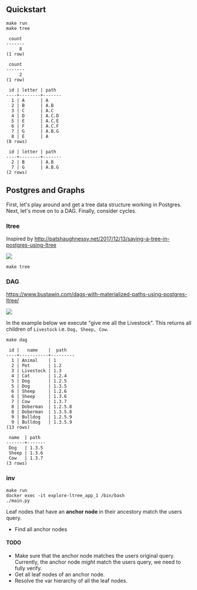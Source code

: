 ## Quickstart

```
make run
make tree
```

```
 count
-------
     8
(1 row)

 count
-------
     2
(1 row)

 id | letter | path
----+--------+-------
  1 | A      | A
  2 | B      | A.B
  3 | C      | A.C
  4 | D      | A.C.D
  5 | E      | A.C.E
  6 | F      | A.C.F
  7 | G      | A.B.G
  8 | E      | A
(8 rows)

 id | letter | path
----+--------+-------
  2 | B      | A.B
  7 | G      | A.B.G
(2 rows)

```

## Postgres and Graphs

First, let's play around and get a tree data structure working in Postgres. Next, let's move on to a DAG. Finally, consider cycles.

### ltree

Inspired by http://patshaughnessy.net/2017/12/13/saving-a-tree-in-postgres-using-ltree

<img src="http://patshaughnessy.net/assets/2017/12/11/example-tree.png">


```
make tree
```


### DAG


https://www.bustawin.com/dags-with-materialized-paths-using-postgres-ltree/

<img src="https://www.codeproject.com/KB/database/Modeling_DAGs_on_SQL_DBs/Figure3.gif">

In the example below we execute "give me all the Livestock". This returns all children of `Livestock` i.e. `Dog, Sheep, Cow`.


```
make dag
```

```
 id |   name    |  path
----+-----------+---------
  1 | Animal    | 1
  2 | Pet       | 1.2
  3 | Livestock | 1.3
  4 | Cat       | 1.2.4
  5 | Dog       | 1.2.5
  5 | Dog       | 1.3.5
  6 | Sheep     | 1.2.6
  6 | Sheep     | 1.3.6
  7 | Cow       | 1.3.7
  8 | Doberman  | 1.2.5.8
  8 | Doberman  | 1.3.5.8
  9 | Bulldog   | 1.2.5.9
  9 | Bulldog   | 1.3.5.9
(13 rows)

 name  | path
-------+-------
 Dog   | 1.3.5
 Sheep | 1.3.6
 Cow   | 1.3.7
(3 rows)
```

### inv

```
make run
docker exec -it explore-ltree_app_1 /bin/bash
./main.py
```

Leaf nodes that have an **anchor node** in their ancestory match the users query.

* Find all anchor nodes

#### TODO

* Make sure that the anchor node matches the users original query. Currently, the anchor node _might_ match the users query, we need to fully verify.
* Get all leaf nodes of an anchor node.
* Resolve the var hierarchy of all the leaf nodes.
